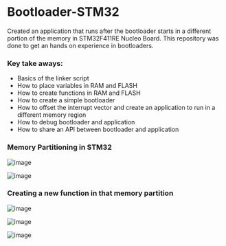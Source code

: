 # Bootloader-STM32

Created an application that runs after the bootloader starts in a different portion of the memory in STM32F411RE Nucleo Board. This repository was done to get an hands on experience in bootloaders.

### Key take aways:

- Basics of the linker script
- How to place variables in RAM and FLASH
- How to create functions in RAM and FLASH
- How to create a simple bootloader
- How to offset the interrupt vector and create an application to run in a different memory region
- How to debug bootloader and application
- How to share an API between bootloader and application


### Memory Partitioning in STM32 

![image](https://github.com/user-attachments/assets/ca0c6af5-f23c-4bba-a21f-203d7dce392b)

![image](https://github.com/user-attachments/assets/eac23595-7039-4594-bdf4-17b2e4f996ce)

### Creating a new function in that memory partition

![image](https://github.com/user-attachments/assets/40f0cfda-75f2-4bba-979c-f259fd18d596)

![image](https://github.com/user-attachments/assets/0f89e6a6-0f61-4660-bdc4-39e255669391)

![image](https://github.com/user-attachments/assets/eec1d76f-35d0-447d-9f7e-8a9af455c0e4)
